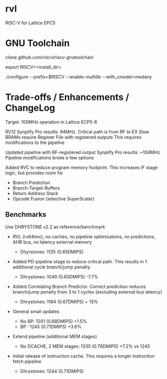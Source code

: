 # rvl
RISC-V for Lattice EPC5


# GNU Toolchain
clone github.com/riscv/riscv-gnutoolchain

export RISCV=<install_dir>

./configure --prefix=$RISCV --enable-multilib --with_cmodel=medany


# Trade-offs / Enhancements / ChangeLog
Target: 100MHz operation in Lattice ECP5-6

RV12 Synplify Pro results: 94MHz. Critical path is from RF to EX
Slow BRAMs require Register File with registered outputs
This requires modifications to the pipeline

Updated pipeline with RF-registered output
Synplify Pro results: ~104MHz
Pipeline modifications broke a few options

Added RVC to reduce program memory footprint. This increases IF stage logic, but provides room for
- Branch Prediction
- Branch-Target-Buffers
- Return Address Stack
- Opcode Fusion (selective SuperScalar)

## Benchmarks
Use DHRYSTONE v2.2 as reference/benchmark

- RVL (rv64imc), no caches, no pipeline optimizations, no predictions, AHB bus, no latency external memory
  - Dhyrstones: 1135 (0.65DMIPS)

- Added PD-pipeline stage to reduce critical path. This results in 1 additional cycle branch/jump penalty.
  - Dhrystones: 1048 (0.60DMIPS) -7.7%

- Added Correlating Branch Predictor. Correct prediction reduces branch/jump penalty from 3 to 1 cycles (excluding external bus latency)
  - Dhrystones: 1184 (0.67DMIPS) + 13%

- General small updates
  - No BP: 1201 (0.68DMIPS) +1.5%
  - BP   : 1245 (0.71DMIPS) +3.6%

- Extend pipeline (additional MEM stages)
  - No DCACHE, 2 MEM stages: 1335 (0.76DMIPS) +7.2% vs 1245

- Initial release of instruction cache. This requires a longer instruction fetch pipeline
  - Dhrystones: 1244 (0.71DMIPS)

